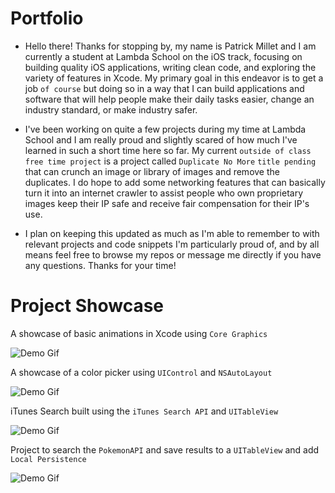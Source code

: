 # Portfolio

* Hello there! Thanks for stopping by, my name is Patrick Millet and I am currently a student at Lambda School on the iOS track, focusing on building quality iOS applications, writing clean code, and exploring the variety of features in Xcode. My primary goal in this endeavor is to get a job `of course` but doing so in a way that I can build applications and software that will help people make their daily tasks easier, change an industry standard, or make industry safer. 


* I've been working on quite a few projects during my time at Lambda School and I am really proud and slightly scared of how much I've learned in such a short time here so far. My current `outside of class free time project` is a project called `Duplicate No More` `title pending` that can crunch an image or library of images and remove the duplicates. I do hope to add some networking features that can basically turn it into an internet crawler to assist people who own proprietary images keep their IP safe and receive fair compensation for their IP's use. 


* I plan on keeping this updated as much as I'm able to remember to with relevant projects and code snippets I'm particularly proud of, and by all means feel free to browse my repos or message me directly if you have any questions. Thanks for your time! 

# Project Showcase

A showcase of basic animations in Xcode using `Core Graphics`

![Demo Gif](https://media.giphy.com/media/fwhsl0LVxGonkzmj7X/source.gif)

A showcase of a color picker using `UIControl` and `NSAutoLayout`

![Demo Gif](https://media.giphy.com/media/UtDQcNpbaOU1M8whZ3/source.gif)

iTunes Search built using the `iTunes Search API` and `UITableView`

![Demo Gif](https://media.giphy.com/media/jp1oBE6Ec2zknA3msq/source.gif)

Project to search the `PokemonAPI`  and save results to a `UITableView` and add `Local Persistence` 

![Demo Gif](https://media.giphy.com/media/iDmnuGfxDlDn3rEVqT/source.gif)
